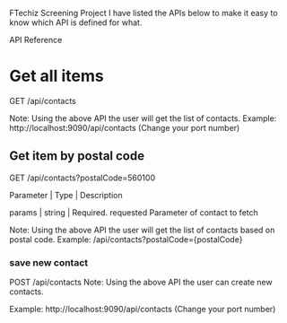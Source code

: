 FTechiz Screening Project
I have listed the APIs below to make it easy to know which API is defined for what.

API Reference

# Get all items

GET /api/contacts

Note: Using the above API the user will get the list of contacts.
Example: http://localhost:9090/api/contacts (Change your port number)

## Get item by postal code
GET /api/contacts?postalCode=560100

Parameter |	Type   |	Description

params	  | string |	Required. requested Parameter of contact to fetch

Note: Using the above API the user will get the list of contacts based on postal code.
Example: /api/contacts?postalCode={postalCode}

### save new contact
POST /api/contacts
Note: Using the above API the user can create new contacts.

Example: http://localhost:9090/api/contacts (Change your port number)